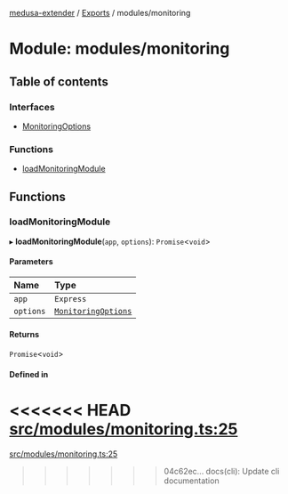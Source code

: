 [medusa-extender](../README.md) / [Exports](../modules.md) / modules/monitoring

# Module: modules/monitoring

## Table of contents

### Interfaces

- [MonitoringOptions](../interfaces/modules_monitoring.MonitoringOptions.md)

### Functions

- [loadMonitoringModule](modules_monitoring.md#loadmonitoringmodule)

## Functions

### loadMonitoringModule

▸ **loadMonitoringModule**(`app`, `options`): `Promise`<`void`\>

#### Parameters

| Name | Type |
| :------ | :------ |
| `app` | `Express` |
| `options` | [`MonitoringOptions`](../interfaces/modules_monitoring.MonitoringOptions.md) |

#### Returns

`Promise`<`void`\>

#### Defined in

<<<<<<< HEAD
[src/modules/monitoring.ts:25](https://github.com/adrien2p/medusa-extender/blob/8d611e7/src/modules/monitoring.ts#L25)
=======
[src/modules/monitoring.ts:25](https://github.com/adrien2p/medusa-extender/blob/b9aa690/src/modules/monitoring.ts#L25)
>>>>>>> 04c62ec... docs(cli): Update cli documentation
